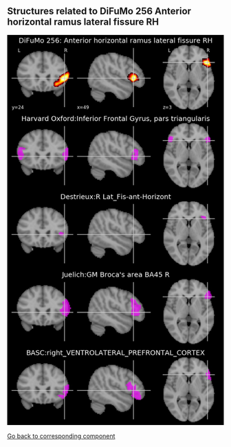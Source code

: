 


## Structures related to DiFuMo 256 Anterior horizontal ramus lateral fissure RH

![242](242.jpg "Structures related to DiFuMo 256 Anterior horizontal ramus lateral fissure RH")

[Go back to corresponding component](https://parietal-inria.github.io/DiFuMo/256/html/242.html)